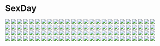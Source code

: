 # SexDay
![](https://konachan.com/image/31dc906b42f406ebfe7aaee180ef57bd/Konachan.com%20-%2018290%20fuu%20jin%20male%20mugen%20samurai_champloo.jpg)
![](https://konachan.com/image/b911212542000306269f846ebb93d54c/Konachan.com%20-%20297394%20animal%20bird%20bow%20dress%20hatsune_miku%20long_hair%20michiki_kokuyou%20staff%20twintails%20vocaloid%20white%20yuki_miku.jpg)
![](https://konachan.com/jpeg/2d382ab4438c37c503b7ab2b525bc3e8/Konachan.com%20-%20144312%20blue%20blue_hair%20breasts%20gradient%20mahou_shoujo_madoka_magica%20miki_sayaka%20nipples%20nude%20short_hair%20vycma.jpg)
![](https://konachan.com/image/7d5c88cadbee6c1d65243db07cc2cf2c/Konachan.com%20-%2027889%20nitroplus.jpg)
![](https://konachan.com/image/49a265ff1da4b5e730fe395051f68a51/Konachan.com%20-%2084852%20blue_eyes%20flyx2%20glasses%20panties%20school_uniform%20thighhighs%20twintails%20underwear.jpg)
![](https://konachan.com/image/9acddabe1890a52a94bff6b8a37f8d39/Konachan.com%20-%2014003%204chan%20animal%20cat%20speedycat.jpg)
![](https://konachan.com/image/49263e061c888489a4914f79df69cb3f/Konachan.com%20-%20125162%20bicolored_eyes%20blush%20breasts%20cum%20nipples%20nude%20original%20rebecca_%28suterii%29%20sex%20suterii.jpg)
![](https://konachan.com/jpeg/9ea30b2255b55a66a8f2a5c48a8774f4/Konachan.com%20-%20102184%20aisaka_tsugumi%20blonde_hair%20breasts%20censored%20game_cg%20nipples%20nonoyama_kotoko%20penis%20pussy%20pussy_juice%20red_hair%20renai_saimin%20sex%20thighhighs.jpg)
![](https://konachan.com/jpeg/9c367ce89452473fdde81f945f122e07/Konachan.com%20-%20193388%20animal_ears%20bikini%20blush%20breast_grab%20brown_eyes%20brown_hair%20cameltoe%20ciel_arca%20game_cg%20long_hair%20navel%20red_hair%20rosebleu%20sky%20swimsuit%20yamanashi_akari.jpg)
![](https://konachan.com/jpeg/a06df607d555b10a8070bf1b5caf6e37/Konachan.com%20-%20103066%20asakura_yume%20brown_hair%20da_capo%20da_capo_ii%20karory%20panties%20school_uniform%20umbrella%20underwear.jpg)
![](https://konachan.com/image/ffa2436a8771a55180f5aff86f254f45/Konachan.com%20-%20253771%202girls%20blonde_hair%20boots%20bow%20brown_hair%20bunny_ears%20cape%20catgirl%20drink%20foxgirl%20green_eyes%20hoodie%20kneehighs%20long_hair%20misaki_yuu%20original%20tail.jpg)
![](https://konachan.com/jpeg/0c20b0b8c374fb30448eb744ab86700d/Konachan.com%20-%20224324%20blonde_hair%20blush%20cagliostro_%28granblue_fantasy%29%20clouds%20cropped%20drink%20granblue_fantasy%20headband%20kousetsu%20navel%20purple_eyes%20sky%20swimsuit%20tree%20waifu2x.jpg)
![](https://konachan.com/jpeg/62f82f01aaf5910d02b7e518ba13486c/Konachan.com%20-%20302996%20blush%20bondage%20breasts%20drink%20fireworks%20long_hair%20moon%20night%20no_bra%20nopan%20open_shirt%20original%20pink_hair%20pussy%20pussy_juice%20rope%20sake%20sky%20yukata.jpg)
![](https://konachan.com/image/6a0065e5a17f543f075cc1333acb5de5/Konachan.com%20-%20101345%20blue_eyes%20blue_hair%20fumio%20ikamusume%20loli%20shinryaku%21_ikamusume%20sky.jpg)
![](https://konachan.com/jpeg/0b1844532d542c02bfac9456911b6899/Konachan.com%20-%20307691%20animal_ears%20blush%20breasts%20bunny_ears%20bunnygirl%20fate_%28series%29%20mash_kyrielight%20nipples%20pink_hair%20purple_eyes%20pussy%20short_hair%20uehiro%20uncensored.jpg)
![](https://konachan.com/image/fa60da61dd3e8b6f9d724cd975b3e3f6/Konachan.com%20-%20254660%20apple228%20blue_eyes%20book%20bow%20bra%20brown_hair%20hoodie%20long_hair%20navel%20original%20panties%20underwear.jpg)
![](https://konachan.com/jpeg/17203cb53fc41d8090049fe64395e838/Konachan.com%20-%2076096%20alcot%20blue_eyes%20blue_hair%20blush%20game_cg%20glasses%20gloves%20kiss%20miyoshi_ran%20nimura_yuushi%20osananajimi_wa_daitouryou%20short_hair.jpg)
![](https://konachan.com/jpeg/b6ac033baacb7bde4b1c04f6831eafd9/Konachan.com%20-%20144555%20blush%20bra%20breasts%20censored%20game_cg%20nipples%20open_shirt%20orange_hair%20panties%20pussy%20school_uniform%20skirt%20sphere%20thighhighs%20twintails%20underwear%20wet.jpg)
![](https://konachan.com/image/ab0066d0193a20b6e78c9c804a9f16b5/Konachan.com%20-%206990%20black_magic%20gagraphic%20logo%20sword%20tsubaki_harusame%20weapon.jpg)
![](https://konachan.com/jpeg/50ccf25c4863131cf308815002da5562/Konachan.com%20-%20171087%20anthropomorphism%20blonde_hair%20boots%20elbow_gloves%20gloves%20gray%20headband%20kantai_collection%20long_hair%20navel%20pink_eyes%20reflection%20ribbons%20skirt%20thighhighs.jpg)
![](https://konachan.com/jpeg/235e5267ec319c56fdc157272ab89132/Konachan.com%20-%20219133%202girls%20blue_eyes%20cameltoe%20chain%20game_cg%20glasses%20long_hair%20nitroplus%20pantyhose%20purple_eyes%20purple_hair%20pussy_juice%20red_hair%20short_hair%20tokyo_necro%20yuri.jpg)
![](https://konachan.com/image/9b7ce8474d362bfcc50b86030f217e45/Konachan.com%20-%20137698%20blush%20breasts%20censored%20game_cg%20glasses%20green_hair%20izumi_mahiru%20nipples%20orange_eyes%20paizuri%20penis%20soranica_ele%20yamamura_honoka.jpg)
![](https://konachan.com/jpeg/d4ca022f5253c788385e927fb0b86aae/Konachan.com%20-%20292348%20bed%20blonde_hair%20flat_chest%20indica%20loli%20navel%20nipples%20nopan%20nude%20open_shirt%20red_eyes%20rumia%20short_hair%20touhou.jpg)
![](https://konachan.com/image/179b16c6224018285421706667245e68/Konachan.com%20-%2071541%20fantasy_earth_zero.jpg)
![](https://konachan.com/image/bcaac602a062be3a8344135bfd394950/Konachan.com%20-%20161538%20a082%20armor%20azur_%28fire_emblem%29%20fire_emblem%20flowers%20hug%20olivia_%28fire_emblem%29%20petals%20sword%20weapon.jpg)
![](https://konachan.com/jpeg/c0f2450b8d83f8c6cd888cb3693e0731/Konachan.com%20-%20259878%20bikini%20blush%20breasts%20cleavage%20game_cg%20inma%20long_hair%20pink_eyes%20pink_hair%20swimsuit%20white%20winged_cloud.jpg)
![](https://konachan.com/image/d99811d7a4d8fe704e8ea57ca5ca03ff/Konachan.com%20-%207603%20kanon%20tsukimiya_ayu.jpg)
![](https://konachan.com/jpeg/ff24cc5e744c689f8fad6185bc6c132c/Konachan.com%20-%20193572%20building%20christmas%20hat%20hatsune_miku%20long_hair%20saihate%20santa_hat%20skirt%20snow%20thighhighs%20twintails%20vocaloid.jpg)
![](https://konachan.com/image/004c4f8b6d33145f9de72111086c4561/Konachan.com%20-%2070491%20anthropomorphism%20gia%20gun%20mecha%20original%20weapon.jpg)
![](https://konachan.com/image/efffca011f05ab470d6ed3bc6cd1eea1/Konachan.com%20-%2092543%20cake%20food%20fruit%20mokona%20strawberry%20tsubasa_reservoir_chronicle%20xxxholic.jpg)
![](https://konachan.com/image/edec482cfb455fe5cb26b89d3601184f/Konachan.com%20-%2036063%20tagme.jpg)
![](https://konachan.com/image/d753167603570a7eae45ff4b0c86590f/Konachan.com%20-%20148585%20animal%20aoki_lapis%20bird%20breasts%20chain%20cleavage%20collar%20keepout%20vocaloid.jpg)
![](https://konachan.com/image/bbba26a896adaea3de1b170216f199fb/Konachan.com%20-%2021353%20blonde_hair%20hakurei_reimu%20hat%20ikegami_akane%20japanese_clothes%20kirisame_marisa%20maruchan%20miko%20touhou%20witch.jpg)
![](https://konachan.com/image/fcb040eb4931c097e96f4c056c281512/Konachan.com%20-%20197995%20all_male%20animal%20brown_hair%20building%20clouds%20collar%20grass%20male%20original%20short_hair%20staff%20taka_%28fishdrive%29%20water.jpg)
![](https://konachan.com/image/f30f04c3beb04cc6e6306299712c44b0/Konachan.com%20-%2071108%20black_hair%20natsumiya_yuzu%20school_uniform%20thighhighs%20yellow_eyes.jpg)
![](https://konachan.com/image/41601c565d26de2b2dd3cec5db8b34d9/Konachan.com%20-%20134810%20all_male%20blonde_hair%20brown_eyes%20drink%20elbow_gloves%20gloves%20gray_eyes%20janemere%20male%20necklace%20original%20pixiv_fantasia%20short_hair%20wand.jpg)
![](https://konachan.com/jpeg/cb2a042b3e6d2cc9e7f4b4f3c2ec0ebe/Konachan.com%20-%20204263%202girls%20blue_eyes%20breasts%20cleavage%20dress%20garter%20red_eyes%20riichu%20scan%20stockings%20thighhighs%20twintails%20wings.jpg)
![](https://konachan.com/jpeg/276b9cdc11eaff707b3c1a83bedc040f/Konachan.com%20-%20210575%20ass%20ass_grab%20blush%20breasts%20censored%20game_cg%20hulotte%20long_hair%20maid%20nipples%20no_bra%20nopan%20open_shirt%20pussy%20skirt_lift%20tamano_yui%20thighhighs%20wet.jpg)
![](https://konachan.com/image/7ad41c180057faeba428a6284a874c27/Konachan.com%20-%2076307%20arisaka_ako%20blue_hair%20gloves%20headphones%20kaito%20male%20megurine_luka%20pink_hair%20vocaloid.jpg)
![](https://konachan.com/image/411384c06a1a42b40d9badf152eb607d/Konachan.com%20-%2011233%20atashi%20chii%20chobits%20clamp.jpg)
![](https://konachan.com/image/b348cec748a89bc8d86f1aeede9537ed/Konachan.com%20-%2061258%202girls%20blonde_hair%20blue_hair%20breasts%20brown_eyes%20green_eyes%20hoshii_miki%20idolmaster%20kisaragi_chihaya%20long_hair%20tanaka_shoutarou.jpg)
![](https://konachan.com/image/47a7a13a2149e1c1b0ce877bd6601870/Konachan.com%20-%20139646%202girls%20aqua_eyes%20barefoot%20black_hair%20blonde_hair%20blue_eyes%20blush%20breasts%20k-on%21%20long_hair%20navel%20omaru%20open_shirt%20skirt%20tagme%20topless%20white%20yuri.jpg)
![](https://konachan.com/jpeg/1a01d076709677d85fbe5e695054bb67/Konachan.com%20-%20244980%20all_male%20blue_eyes%20male%20modobi%20pink_hair%20short_hair%20shorts%20thighhighs%20trap%20valentine.jpg)
![](https://konachan.com/jpeg/f935bbbe9fa73d5f6505eada5f9fca7e/Konachan.com%20-%20107917%20brown_eyes%20brown_hair%20camera%20clouds%20game_cg%20koi_de_wa_naku%20skirt%20sky%20tomose_shunsaku%20uto_mitsuki.jpg)
![](https://konachan.com/image/9b8ab956957433645fe07476a3a3dda2/Konachan.com%20-%2085136%20aqua_eyes%20aqua_hair%20bed%20breasts%20cleavage%20dress%20hatsune_miku%20ribbons%20third-party_edit%20tonoimo%20twintails%20vocaloid.jpg)
![](https://konachan.com/jpeg/3c5c16192f0193800de3b12589daa9a0/Konachan.com%20-%20116817%20ayase_sayuki%20cube%20game_cg%20kantoku%20your_diary.jpg)
![](https://konachan.com/jpeg/54a40ef354b09201e3c904e260ea634d/Konachan.com%20-%2070131%20animal_ears%20bikini%20blush%20breasts%20cleavage%20foxgirl%20lily_%28w%26l%29%20sakurazawa_izumi%20sky%20swim_ring%20swimsuit%20tail%20touko%20wanko%20wanko_to_lily.jpg)
![](https://konachan.com/image/e363c22e80405f4002c8a7d63fdb336c/Konachan.com%20-%20265300%20fate_grand_order%20fate_%28series%29%20food%20japanese_clothes%20male%20nobukatsu_oda_%28fate%29%20nobunaga_oda_%28fate%29%20okita_souji_%28fate%29%20umbrella.jpg)
![](https://konachan.com/image/edb8811e040ee7ba795e032c6caea9f5/Konachan.com%20-%20164523%20dual_color%20ib%20jpeg_artifacts%20mary_%28ib%29.jpg)
![](https://konachan.com/image/02aff543dfc303c0e852617be5dee5cb/Konachan.com%20-%20199952%20anthropomorphism%20eyepatch%20flowers%20group%20gun%20hibiki_%28kancolle%29%20inazuma_%28kancolle%29%20kantai_collection%20stairs%20tagme_%28artist%29%20tenryuu_%28kancolle%29%20weapon.jpg)
![](https://konachan.com/jpeg/1b403218f23886b588b79e490c387ffd/Konachan.com%20-%20110445%20blonde_hair%20blue_eyes%20bow%20fang%20long_hair%20tail%20toshinou_kyouko%20transparent%20vector%20yuru_yuri.jpg)
![](https://konachan.com/jpeg/9929748662ca59b280c82e60414579bd/Konachan.com%20-%2099538%20blonde_hair%20gun%20mahou_shoujo_madoka_magica%20thighhighs%20tomoe_mami%20weapon%20yellow_eyes.jpg)
![](https://konachan.com/jpeg/00ca4d368681e72d08332de4e27a4a0d/Konachan.com%20-%20221757%20all_male%20black_hair%20cropped%20enk%20ensemble_stars%21%20hat%20male%20popsicle%20red_eyes%20sakuma_rei%20waifu2x%20water.jpg)
![](https://konachan.com/image/cec2e351c8805d99062d911f323dd9e7/Konachan.com%20-%2047310%20bondage%20collar%20doggirl%20izayoi_sakuya%20remilia_scarlet%20touhou%20vampire.jpg)
![](https://konachan.com/jpeg/7e76eca4ad634a934c82da8076cc54d4/Konachan.com%20-%20274341%20clouds%20flygon%20landscape%20nobody%20pokemon%20ribero%20scenic%20sky%20water%20waterfall.jpg)
![](https://konachan.com/image/8449248adf8be4436830a1e3e52b5374/Konachan.com%20-%20124600%20motorcycle%20so-bin%20tagme.jpg)
![](https://konachan.com/image/cf6860b249dde6bdab865857e442ec10/Konachan.com%20-%20235607%20animal_ears%20black_hair%20blonde_hair%20blush%20braids%20breasts%20bunny_ears%20hug%20kerberos_blade%20logo%20long_hair%20male%20red_eyes%20tagme_%28character%29%20yuyumatsu.jpg)
![](https://konachan.com/image/4c9a45d5defa5983e1fb4b348705db8e/Konachan.com%20-%20205195%20anus%20ass%20barefoot%20bed%20censored%20close%20elk115%20naked_shirt%20nopan%20original%20pubic_hair%20pussy%20wet.jpg)
![](https://konachan.com/image/dbbd7db31d753939fbc16ec70ec3e65e/Konachan.com%20-%2010968%20amakase_miharu%20asakura_nemu%20choker%20da_capo%20ribbons%20skirt%20thighhighs.jpg)
![](https://konachan.com/image/9d8052083875dcc41d81039abead55a5/Konachan.com%20-%20110640%20akitsu%20aqua_eyes%20blonde_hair%20breasts%20butterfly%20cum%20erect_nipples%20long_hair%20mikazuki_yozora%20nipples%20no_bra%20open_shirt%20pussy_juice%20school_uniform%20tie.jpg)
![](https://konachan.com/jpeg/ce12cb3a6cfc3f024839d777aeb41bce/Konachan.com%20-%20305567%20azur_lane%20blush%20breasts%20chinese_clothes%20chinese_dress%20chocolate%20close%20loli%20long_hair%20nipples%20purple_eyes%20purple_hair%20wet%20xiao_yao_xiong.jpg)
![](https://konachan.com/image/f1a029ce4aad6bf53a86e153bbf83c95/Konachan.com%20-%2092185%20calendar%20gray_eyes%20gray_hair%20orinobe_franceska_aya%20sakura_no_sora_to_kimi_no_koto%20short_hair%20tsukinon.jpg)
![](https://konachan.com/image/5a5dcd7f8e35eddc4cb76e9bb97ca073/Konachan.com%20-%20280288%20k_kanehira%20original%20watermark.jpg)
![](https://konachan.com/jpeg/1f287fee2bd23312f998b3a879db297d/Konachan.com%20-%20134564%20aqua_eyes%20chibi%20gray_hair%20group%20hasuta%20kuuko%20long_hair%20nauribon%20nyaruko%20shantak-kun%20skirt%20thighhighs%20tie%20twintails%20wings%20wink%20yasaka_mahiro.jpg)
![](https://konachan.com/image/dfc7b6abc6936c91b4dd39a7930a5c1b/Konachan.com%20-%2042640%20kemeko_deluxe%20white.jpg)
![](https://konachan.com/jpeg/f77f21073132f2c9bf41d0fa76883853/Konachan.com%20-%2036607%20elfen_lied%20nana_%28elfen_lied%29%20vector.jpg)
![](https://konachan.com/jpeg/af8c4e448c0bab94db1decd2a8206427/Konachan.com%20-%20283635%20aqua_eyes%20aqua_hair%20atdan%20barefoot%20bones%20breasts%20cleavage%20dress%20fang%20flowers%20gray_hair%20haiyi%20long_hair%20ponytail%20rose%20twintails%20vocaloid%20water%20xingchen.jpg)
![](https://konachan.com/image/828d49daa072ffb9e968b77e62c3ed3b/Konachan.com%20-%20271205%20blonde_hair%20corset%20dark%20dress%20eiyuu_densetsu%20long_hair%20magic%20red_eyes%20sen_no_kiseki%20staff%20swd3e2%20vermillion_roselia%20watermark.jpg)
![](https://konachan.com/image/f729120c568f6e790be1280b3764af13/Konachan.com%20-%2024251%20azasuke_wind%20black_lagoon%20revy.jpg)
![](https://konachan.com/jpeg/97a12c1b1bc54b7707ff7f47094d3aac/Konachan.com%20-%2011580%20aquaplus%20kouno_harumi%20leaf%20mitsumi_misato%20pink_hair%20school_uniform%20thighhighs%20to_heart%20to_heart_2.jpg)
![](https://konachan.com/image/bd1290c1d74dd03645b92df628bb6adc/Konachan.com%20-%20211784%20animal%20ayase_eri%20bird%20building%20christmas%20clouds%20dog%20landscape%20love_live%21_school_idol_project%20reindeer%20scenic%20snow%20tree%20zxc00016.jpg)
![](https://konachan.com/jpeg/61eeee2cda8b004d9c4ff73338141754/Konachan.com%20-%20213243%20blonde_hair%20heart%20kazenokaze%20lizsharte_atismata%20long_hair%20red_eyes%20saijaku_muhai_no_bahamut%20school_uniform%20thighhighs%20twintails.jpg)
![](https://konachan.com/jpeg/fe114ff161dd717fbfbea3d144e8ac74/Konachan.com%20-%20296848%20100wang%20ass%20bra%20christmas%20computer%20ruby_rose%20rwby%20sekiro%3A_shadows_die_twice%20underboob%20underwear%20weiss_schnee.jpg)
![](https://konachan.com/image/8265621078403c86c8ef63df50f37bfa/Konachan.com%20-%2078664%20angel_beats%21%20hinata_hideki%20nakamura_yuri%20naoi_ayato%20noda%20ooyama%20otonashi_yuzuru%20tachibana_kanade%20takamatsu%20tk.jpg)
![](https://konachan.com/jpeg/06c6e1c58812f97f5ec868e8090cd59c/Konachan.com%20-%20177389%20blonde_hair%20brown_eyes%20cropped%20hinamizawa_%28hina-sawa%29%20hoodie%20long_hair%20magic%20makai_gakuen_catastrophe%20scythe%20weapon.jpg)
![](https://konachan.com/image/8a03e04c4347deb4106a63a347568323/Konachan.com%20-%20204480%20blue%20car%20clouds%20industrial%20landscape%20military%20original%20realistic%20scenic%20sky%20yu-kun.jpg)
![](https://konachan.com/image/2287f2d304a5d76403edc25731678878/Konachan.com%20-%20251419%20anthropomorphism%20black_hair%20brown_eyes%20kantai_collection%20kitakami_%28kancolle%29%20navel%20school_uniform%20short_hair%20skirt%20tagme_%28artist%29%20water%20weapon.jpg)
![](https://konachan.com/jpeg/b59d9427b00cb3fce85c3973b82ad441/Konachan.com%20-%20236802%20breasts%20brown_eyes%20brown_hair%20hewsack%20long_hair%20nipples%20nude%20pussy%20satou_kazuma%20transparent%20uncensored%20wiz_%28konosuba%29.jpg)
![](https://konachan.com/jpeg/7ae2ba3eb82211bb4d78d674c85aba22/Konachan.com%20-%20245711%20android_18%20aqua_eyes%20ass%20blonde_hair%20breasts%20dragon_ball_z%20janong%20nipples%20nude%20short_hair.jpg)
![](https://konachan.com/image/a692a133613600e55dfbbb98ea54df5e/Konachan.com%20-%2040637%20disgaea%20etna%20flonne%20pointed_ears.jpg)
![](https://konachan.com/image/e23dbace86e87214e10cd6aa24984d5e/Konachan.com%20-%2042752%20tengen_toppa_gurren_lagann%20yoko_littner.jpg)
![](https://konachan.com/jpeg/1a83d5312175e690b91f2c8820d6b629/Konachan.com%20-%20213724%20breasts%20dagashi_kashi%20dean%20nipples%20pubic_hair%20purple_hair%20pussy%20shidare_hotaru%20third-party_edit%20white.jpg)
![](https://konachan.com/image/5e9aadce512ce19bf50e3da8fa6f145a/Konachan.com%20-%2016293%20blonde_hair%20blue_eyes%20gun%20gunslinger_girl%20rico%20weapon.jpg)
![](https://konachan.com/jpeg/76057b9e63864e91799071c252e69e21/Konachan.com%20-%20144124%20blue_hair%20blush%20bra%20breasts%20fang%20food%20fruit%20haruta%20hinanawi_tenshi%20long_hair%20nipples%20panties%20pink_eyes%20touhou%20underwear%20undressing.jpg)
![](https://konachan.com/jpeg/0008d6138e7ec2003005051c608fdb85/Konachan.com%20-%20117696%20black_hair%20blush%20breasts%20censored%20game_cg%20japanese_clothes%20kamishiro_honoka%20love_2_quad%20marmalade%20miko%20naruse_hirofumi%20nipples%20pussy%20pussy_juice%20wet.jpg)
![](https://konachan.com/jpeg/21c9371b40a1fa855b80579c2f2c640a/Konachan.com%20-%20240054%20barefoot%20blonde_hair%20blush%20book%20bra%20breast_hold%20breasts%20cleavage%20game_cg%20hulotte%20ikegami_akane%20long_hair%20navel%20panties%20pink_eyes%20underwear.jpg)
![](https://konachan.com/image/fc4c82039ded8c03371d82f2d4c4b33d/Konachan.com%20-%20102695%20brown_eyes%20brown_hair%20denpa_onna_to_seishun_otoko%20food%20fruit%20mifune_ryuuko%20strawberry.jpg)
![](https://konachan.com/image/1c715535b513585bd6704e9cff90e1ac/Konachan.com%20-%20224742%20andrea_doria%20anthropomorphism%20muq_%2866438939%29%20zhanjian_shaonu.jpg)
![](https://konachan.com/image/ce452b31485fd1bd844eb9baf123cb77/Konachan.com%20-%20105239%20animal%20building%20cat%20city%20original%20wyx2%20zettai_ryouiki.jpg)
![](https://konachan.com/image/c3c9ab39e1621869cbb63df441ec0121/Konachan.com%20-%20182447%20clouds%20hotaka%20original%20scenic%20sky%20sunset.jpg)
![](https://konachan.com/jpeg/8ef5b62425e220e7f1cabfb10832c70d/Konachan.com%20-%20185463%20building%20car%20original%20ruins%20scenic%20taitsu_%28tights%29%20translation_request.jpg)
![](https://konachan.com/jpeg/31aabf17bcd490fab5e29467270c21f6/Konachan.com%20-%20304652%20barefoot%20blonde_hair%20blush%20cosplay%20dress%20flowers%20green_eyes%20headband%20lolita_fashion%20long_hair%20mononobe_alice%20nijisanji%20rose%20signed%20wink.jpg)
![](https://konachan.com/image/f3fcde168e6d8cf81944cb359519b5d4/Konachan.com%20-%208340%20darkstalkers%20morrigan_aensland.jpg)
![](https://konachan.com/image/f913e2e9a79e9560b465bdb73eb8c3a8/Konachan.com%20-%20261123%20black_eyes%20blue_hair%20bou_nin%20clouds%20gloves%20headphones%20long_hair%20original%20scarf%20sky.jpg)
![](https://konachan.com/image/fb7399971ee291ee8d1aec9d5f854405/Konachan.com%20-%20301583%20asa_ni_haru%20bakemonogatari%20blonde_hair%20bubbles%20dress%20kizumonogatari%20long_hair%20monogatari_%28series%29%20oshino_shinobu%20sunset.jpg)
![](https://konachan.com/image/6185621d65b2d1c5b760655bff312b3b/Konachan.com%20-%2098271%20akio-bako%20angel%20brown_hair%20building%20city%20clouds%20dress%20grass%20original%20scenic%20short_hair%20sky%20stars%20wings.jpg)
![](https://konachan.com/jpeg/5efce65743671cb5d899fccd48f62e21/Konachan.com%20-%20248878%202girls%20barefoot%20bikini%20breasts%20cirno%20clouds%20daiyousei%20dark_skin%20fairy%20flowers%20glasses%20ponytail%20sky%20swim_ring%20swimsuit%20touhou%20waifu2x%20water%20wet.jpg)
![](https://konachan.com/jpeg/d1f67eb74957a4965ebc292925fb391f/Konachan.com%20-%20191759%20blue_eyes%20blue_hair%20blush%20foxgirl%20gray_hair%20green_eyes%20kneehighs%20long_hair%20mamuru%20original%20pink_hair%20red_eyes%20scarf%20short_hair%20snow%20sword%20tail%20weapon.jpg)
![](https://konachan.com/jpeg/dee7df77166b874930106c22e2041156/Konachan.com%20-%20203853%20bandage%20barefoot%20blood%20dress%20elbow_gloves%20gloves%20grass%20gray_hair%20kajaneko%20long_hair%20original%20scythe%20tree%20weapon.jpg)
![](https://konachan.com/jpeg/c8337800f58ec0326f3eac01f7740aac/Konachan.com%20-%20123582%20alatreon%20armor%20ass%20boots%20bow_%28weapon%29%20brown_eyes%20brown_hair%20monster_hunter%20panties%20short_hair%20underwear%20weapon%20yoshito.jpg)
